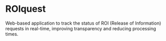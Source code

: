 # ROIquest
Web-based application to track the status of ROI (Release of Information) requests in real-time, improving transparency and reducing processing times.

